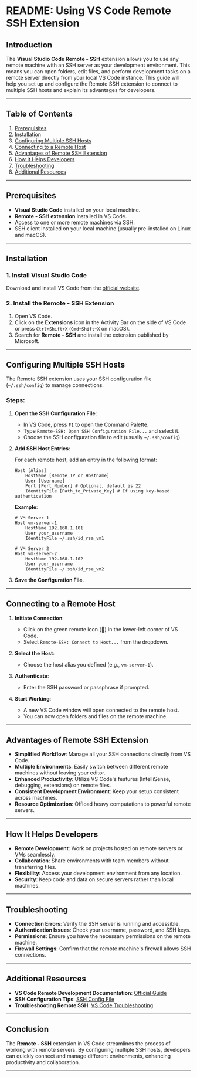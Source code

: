 # README: Using VS Code Remote SSH Extension

## Introduction

The **Visual Studio Code Remote - SSH** extension allows you to use any remote machine with an SSH server as your development environment. This means you can open folders, edit files, and perform development tasks on a remote server directly from your local VS Code instance. This guide will help you set up and configure the Remote SSH extension to connect to multiple SSH hosts and explain its advantages for developers.

---

## Table of Contents

1. [Prerequisites](#prerequisites)
2. [Installation](#installation)
3. [Configuring Multiple SSH Hosts](#configuring-multiple-ssh-hosts)
4. [Connecting to a Remote Host](#connecting-to-a-remote-host)
5. [Advantages of Remote SSH Extension](#advantages-of-remote-ssh-extension)
6. [How It Helps Developers](#how-it-helps-developers)
7. [Troubleshooting](#troubleshooting)
8. [Additional Resources](#additional-resources)

---

## Prerequisites

- **Visual Studio Code** installed on your local machine.
- **Remote - SSH extension** installed in VS Code.
- Access to one or more remote machines via SSH.
- SSH client installed on your local machine (usually pre-installed on Linux and macOS).

---

## Installation

### 1. Install Visual Studio Code

Download and install VS Code from the [official website](https://code.visualstudio.com/).

### 2. Install the Remote - SSH Extension

1. Open VS Code.
2. Click on the **Extensions** icon in the Activity Bar on the side of VS Code or press `Ctrl+Shift+X` (`Cmd+Shift+X` on macOS).
3. Search for **Remote - SSH** and install the extension published by Microsoft.

---

## Configuring Multiple SSH Hosts

The Remote SSH extension uses your SSH configuration file (`~/.ssh/config`) to manage connections.

### Steps:

1. **Open the SSH Configuration File**:

   - In VS Code, press `F1` to open the Command Palette.
   - Type `Remote-SSH: Open SSH Configuration File...` and select it.
   - Choose the SSH configuration file to edit (usually `~/.ssh/config`).

2. **Add SSH Host Entries**:

   For each remote host, add an entry in the following format:

   ```ssh
   Host [Alias]
       HostName [Remote_IP_or_Hostname]
       User [Username]
       Port [Port_Number] # Optional, default is 22
       IdentityFile [Path_to_Private_Key] # If using key-based authentication
   ```

   **Example**:

   ```ssh
   # VM Server 1
   Host vm-server-1
       HostName 192.168.1.101
       User your_username
       IdentityFile ~/.ssh/id_rsa_vm1

   # VM Server 2
   Host vm-server-2
       HostName 192.168.1.102
       User your_username
       IdentityFile ~/.ssh/id_rsa_vm2
   ```

3. **Save the Configuration File**.

---

## Connecting to a Remote Host

1. **Initiate Connection**:

   - Click on the green remote icon (🔌) in the lower-left corner of VS Code.
   - Select `Remote-SSH: Connect to Host...` from the dropdown.

2. **Select the Host**:

   - Choose the host alias you defined (e.g., `vm-server-1`).

3. **Authenticate**:

   - Enter the SSH password or passphrase if prompted.

4. **Start Working**:

   - A new VS Code window will open connected to the remote host.
   - You can now open folders and files on the remote machine.

---

## Advantages of Remote SSH Extension

- **Simplified Workflow**: Manage all your SSH connections directly from VS Code.
- **Multiple Environments**: Easily switch between different remote machines without leaving your editor.
- **Enhanced Productivity**: Utilize VS Code's features (IntelliSense, debugging, extensions) on remote files.
- **Consistent Development Environment**: Keep your setup consistent across machines.
- **Resource Optimization**: Offload heavy computations to powerful remote servers.

---

## How It Helps Developers

- **Remote Development**: Work on projects hosted on remote servers or VMs seamlessly.
- **Collaboration**: Share environments with team members without transferring files.
- **Flexibility**: Access your development environment from any location.
- **Security**: Keep code and data on secure servers rather than local machines.

---

## Troubleshooting

- **Connection Errors**: Verify the SSH server is running and accessible.
- **Authentication Issues**: Check your username, password, and SSH keys.
- **Permissions**: Ensure you have the necessary permissions on the remote machine.
- **Firewall Settings**: Confirm that the remote machine's firewall allows SSH connections.

---

## Additional Resources

- **VS Code Remote Development Documentation**: [Official Guide](https://code.visualstudio.com/docs/remote/remote-overview)
- **SSH Configuration Tips**: [SSH Config File](https://www.ssh.com/academy/ssh/config)
- **Troubleshooting Remote SSH**: [VS Code Troubleshooting](https://code.visualstudio.com/docs/remote/troubleshooting)

---

## Conclusion

The **Remote - SSH** extension in VS Code streamlines the process of working with remote servers. By configuring multiple SSH hosts, developers can quickly connect and manage different environments, enhancing productivity and collaboration.

---
